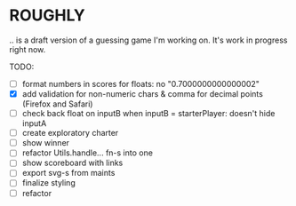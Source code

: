 # ROUGHLY

.. is a draft version of a guessing game I'm working on. It's work in progress right now.

TODO:
- [ ] format numbers in scores for floats: no "0.7000000000000002"
- [x] add validation for non-numeric chars & comma for decimal points (Firefox and Safari)
- [ ] check back float on inputB when inputB = starterPlayer: doesn't hide inputA
- [ ] create exploratory charter
- [ ] show winner
- [ ] refactor Utils.handle... fn-s into one
- [ ] show scoreboard with links
- [ ] export svg-s from maints
- [ ] finalize styling
- [ ] refactor
